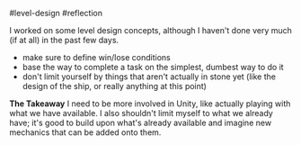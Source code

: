 #level-design #reflection 

I worked on some level design concepts, although I haven't done very much (if at all) in the past few days. 

- make sure to define win/lose conditions
- base the way to complete a task on the simplest, dumbest way to do it
- don't limit yourself by things that aren't actually in stone yet (like the design of the ship, or really anything at this point)

**The Takeaway**
I need to be more involved in Unity, like actually playing with what we have available. I also shouldn't limit myself to what we already have; it's good to build upon what's already available and imagine new mechanics that can be added onto them. 

